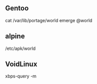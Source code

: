 ## Gentoo
cat /var/lib/portage/world
emerge @world

## alpine
/etc/apk/world

## VoidLinux
xbps-query -m
